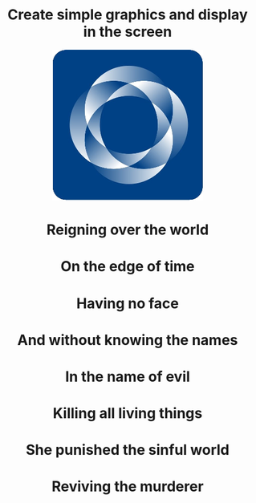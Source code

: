 <h1 align="center">Create simple graphics and display in the screen</h1>

<p align="center">
<img src ="https://github.com/nedostupnost/nedostupnost/blob/main/assets/logo_sibguti_.png?raw=true"/>
</p>

<h1 align="center">Reigning over the world</h1>
<h1 align="center">On the edge of time</h1>
<h1 align="center">Having no face</h1>
<h1 align="center">And without knowing the names</h1>
<h1 align="center">In the name of evil</h1>
<h1 align="center">Killing all living things</h1>
<h1 align="center">She punished the sinful world</h1>
<h1 align="center">Reviving the murderer</h1>
